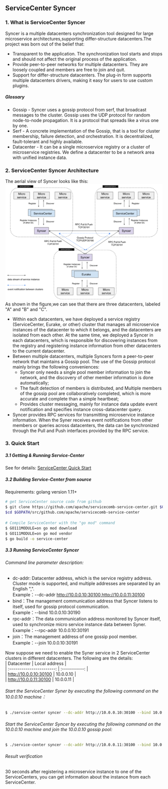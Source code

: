 ServiceCenter Syncer
-------

### 1. What is ServiceCenter Syncer  
Syncer is a multiple datacenters synchronization tool designed for large microservice architectures,supporting differ-structure datacenters.The project was born out of the belief that:  
- Transparent to the application. The synchronization tool starts and stops and should not affect the original process of the application.  
- Provide peer-to-peer networks for multiple datacenters. They are loosely coupled and members are free to join and quit.  
- Support for differ-structure datacenters. The plug-in form supports multiple datacenters drivers, making it easy for users to use custom plugins.

##### Glossary 
- Gossip - Syncer  uses a gossip protocol from serf, that broadcast messages to the cluster. Gossip uses the UDP protocol for random node-to-node propagation. It is a protocol that spreads like a virus one by one.  
- Serf - A concrete implementation of the Gossip, that  is a tool for cluster membership, failure detection, and orchestration. It is decentralized, fault-tolerant and highly available. 
- Datacenter - It can be a single microservice registry or a cluster of microservice registries. We define a datacenter to be a network area with unified instance data.

### 2. ServiceCenter Syncer Architecture
The aerial view of Syncer looks like this:  
![image](https://github.com/ChinX/ArticlePicture/blob/master/SyncerArchitecture.png?raw=true)  
As shown in the figure,we can see that there are three datacenters, labeled "A" and "B" and "C". 
- Within each datacenters, we have deployed a service registry (ServiceCenter, Eurake, or other) cluster that manages all microservice instances of the datacenter to which it belongs, and the datacenters are isolated from each other. At the same time, we deployed a Syncer in each datacenters, which is responsible for discovering instances from the registry and registering instance information from other datacenters to the current datacenter.
- Between multiple datacenters, multiple Syncers form a peer-to-peer network that maintains a Gossip pool. The use of the Gossip protocol mainly brings the following conveniences:
   - Syncer only needs a single pool member information to join the network, and the discovery of other member information is done automatically;  
   - The fault detection of members is distributed, and Multiple members of the gossip pool are collaboratively completed, which is more accurate and complete than a simple heartbeat;
   - Provides cluster messaging, mainly for instance data update event notification and specifies instance cross-datacenter query.
-  Syncer provides RPC services for transmitting microservice instance information. When the Syner receives event notifications from other members or queries across datacenters, the data can be synchronized through the Pull and Push interfaces provided by the RPC service.  

### 3. Quick Start
##### 3.1 Getting & Running Service-Center
See for details: [ServiceCenter Quick Start](https://github.com/apache/servicecomb-service-center#quick-start)  

##### 3.2 Building Service-Center from source
Requirements: golang version 1.11+  
```bash
# get ServiceCenter source code from github
$ git clone https://github.com/apache/servicecomb-service-center.git $GOPATH/src/github.com/apache/servicecomb-service-center
$cd $GOPATH/src/github.com/apache/servicecomb-service-center

# Compile ServiceCenter with the "go mod" command
$ GO111MODULE=on go mod download
$ GO111MODULE=on go mod vendor
$ go build -o service-center
```

##### 3.3 Running ServiceCenter Syncer
###### Command line parameter description:
- dc-addr: Datacenter address, which is the service registry address. Cluster mode is supported, and multiple addresses are separated by an English ",".   
Example：--dc-addr http://10.0.0.10:30100,http://10.0.0.11:30100
- bind：The management communication address that Syncer listens to itself, used for gossip protocol communication.  
Example：--bind 10.0.0.10:30190
- rpc-addr：The data communication address monitored by Syncer itself, used to synchronize micro service instance data between Syner.  
Example：--rpc-addr 10.0.0.10:30191
- join：The management address of one gossip pool member.  
Example：--join 10.0.0.10:30191 

Now suppose we need to enable the Syner service in 2 ServiceCenter clusters in different datacenters. The following are the details:  
| Datacenter                | Local address |  
| :-----------------------: | :-----------: |  
| http://10.0.0.10:30100    | 10.0.0.10     |   
| http://10.0.0.11:30100    | 10.0.0.11     | 

###### Start the ServiceCenter Syner by executing the following command on the 10.0.0.10 machine：
```bash
$ ./service-center syncer --dc-addr http://10.0.0.10:30100 --bind 10.0.0.10:30190 --rpc-addr 10.0.0.10:30191
```
  
###### Start the ServiceCenter Syncer by executing the following command on the 10.0.0.10 machine and join the 10.0.0.10 gossip pool:
```bash
$ ./service-center syncer --dc-addr http://10.0.0.11:30100 --bind 10.0.0.11:30190 --rpc-addr 10.0.0.11:30191 --join 10.0.0.10:30191
```

###### Result verification  
30 seconds after registering a microservice instance to one of the ServiceCenters, you can get information about the instance from each ServiceCenter.

